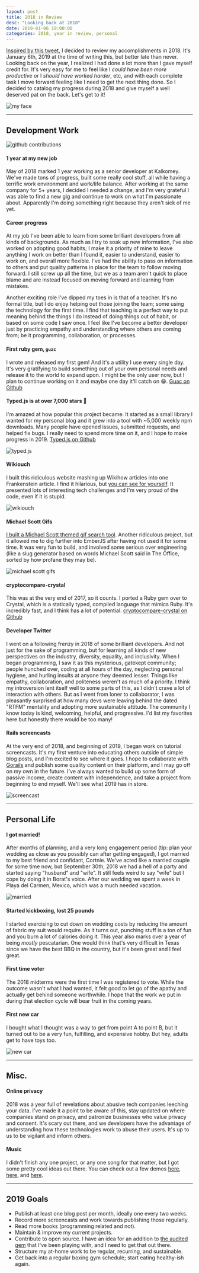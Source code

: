 ```yaml
---
layout: post
title: 2018 in Review
desc: "Looking back at 2018"
date: 2019-01-06 19:00:00
categories: 2018, year in review, personal
---
```


[Inspired by this tweet](https://twitter.com/Una/status/1081271649410969603), I decided to review my accomplishments in 2018. It's January 6th, 2019 at the time of writing this, but better late than never. Looking back on the year, I realized I had done a lot more than I gave myself credit for. It's very easy for me to feel like I _could have been more productive_ or I _should have worked harder_, etc, and with each complete task I move forward feeling like I need to get the next thing done. So I decided to catalog my progress during 2018 and give myself a well deserved pat on the back. Let's get to it!

![my face](../assets/img/2018-in-review/wed.jpg)

------


## Development Work

![github contributions](../assets/img/2018-in-review/contributions.png)

#### 1 year at my new job

May of 2018 marked 1 year working as a senior developer at Kalkomey. We've made tons of progress, built some really cool stuff, all while having a terrific work environment and work/life balance. After working at the same company for 5+ years, I decided I needed a change, and I'm very grateful I was able to find a new gig and continue to work on what I'm passionate about. Apparently I'm doing something right because they aren't sick of me yet.

#### Career progress

At my job I've been able to learn from some brilliant developers from all kinds of backgrounds. As much as I try to soak up new information, I've also worked on adopting good habits; I make it a priority of mine to leave anything I work on better than I found it, easier to understand, easier to work on, and overall more flexible. I've had the ability to pass on information to others and put quality patterns in place for the team to follow moving forward. I still screw up all the time, but we as a team aren't quick to place blame and are instead focused on moving forward and learning from mistakes.

Another exciting role I've dipped my toes in is that of a teacher. It's no formal title, but I do enjoy helping out those joining the team; some using the technology for the first time. I find that teaching is a perfect way to put meaning behind the things I do instead of doing things out of habit, or based on some code I saw once. I feel like I've become a better developer just by practicing empathy and understanding where others are coming from; be it programming, collaboration, or processes.

#### First ruby gem, `guac`

I wrote and released my first gem! And it's a utility I use every single day. It's very gratifying to build something out of your own personal needs and release it to the world to expand upon. I might be the only user now, but I plan to continue working on it and maybe one day it'll catch on 😁. [Guac on Github](https://github.com/mattboldt/guac)

#### Typed.js is at over 7,000 stars 🎉

I'm amazed at how popular this project became. It started as a small library I wanted for my personal blog and it grew into a tool with ~5,000 weekly npm downloads. Many people have opened issues, submitted requests, and helped fix bugs. I really need to spend more time on it, and I hope to make progress in 2019. [Typed.js on Github](https://github.com/mattboldt/typed.js/)

![typed.js](../assets/img/2018-in-review/typed.png)

#### Wikiouch

I built this ridiculous website mashing up Wikihow articles into one Frankenstein article. I find it hilarious, but [you can see for yourself](https://wikiouch.com/). It presented lots of interesting tech challenges and I'm very proud of the code, even if it is stupid.

![wikiouch](../assets/img/2018-in-review/wikiouch.png)

#### Michael Scott Gifs

[I built a Michael Scott themed gif search tool](https://michaelscottgifs.com/). Another ridiculous project, but it allowed me to dig further into EmberJS after having not used it for some time. It was very fun to build, and involved some serious over engineering (like a slug generator based on words Michael Scott said in The Office, sorted by how profane they may be).

![michael scott gifs](../assets/img/2018-in-review/michaelscott.png)

#### cryptocompare-crystal

This was at the very end of 2017, so it counts. I ported a Ruby gem over to Crystal, which is a statically typed, compiled language that mimics Ruby. It's incredibly fast, and I think has a lot of potential. [cryptocompare-crystal on Github](https://github.com/mattboldt/cryptocompare-crystal)

#### Developer Twitter

I went on a following frenzy in 2018 of some brilliant developers. And not just for the sake of programming, but for learning all kinds of new perspectives on the industry, diversity, equality, and inclusivity. When I began programming, I saw it as this mysterious, gatekept community; people hunched over, coding at all hours of the day, neglecting personal hygiene, and hurling insults at anyone they deemed lesser. Things like empathy, collaboration, and politeness weren't as much of a priority. I think my introversion lent itself well to some parts of this, as I didn't crave a lot of interaction with others. But as I went from loner to collaborator, I was pleasantly surprised at how many devs were leaving behind the dated "RTFM" mentality and adopting more sustainable attitude. The community I know today is kind, welcoming, helpful, and progressive. I'd list my favorites here but honestly there would be too many! 

#### Rails screencasts

At the very end of 2018, and beginning of 2019, I began work on tutorial screencasts. It's my first venture into educating others outside of simple blog posts, and I'm excited to see where it goes. I hope to collaborate with [Gorails](https://gorails.com/) and publish some quality content on their platform, and I may go off on my own in the future. I've always wanted to build up some form of passive income, create content with independence, and take a project from beginning to end myself. We'll see what 2019 has in store.

![screencast](../assets/img/2018-in-review/screencast.jpg)

------

## Personal Life

#### I got married!

After months of planning, and a very long engagement period (tip: plan your wedding as close as you possibly can after getting engaged), I got married to my best friend and confidant, Cortnie. We've acted like a married couple for some time now, but September 30th, 2018 we had a hell of a party and started saying "husband" and "wife". It still feels weird to say "wife" but I cope by doing it in Borat's voice. After our wedding we spent a week in Playa del Carmen, Mexico, which was a much needed vacation.

![married](../assets/img/2018-in-review/married.jpg)

#### Started kickboxing, lost 25 pounds

I started exercising to cut down on wedding costs by reducing the amount of fabric my suit would require. As it turns out, punching stuff is a ton of fun and you burn a lot of calories doing it. This year also marks over a year of being _mostly_ pescatarian. One would think that's very difficult in Texas since we have the best BBQ in the country, but it's been great and I feel great.

#### First time voter

The 2018 midterms were the first time I was registered to vote. While the outcome wasn't what I had wanted, it felt good to let go of the apathy and actually get behind someone worthwhile. I hope that the work we put in during that election cycle will bear fruit in the coming years.

#### First new car

I bought what I thought was a way to get from point A to point B, but it turned out to be a very fun, fulfilling, and expensive hobby. But hey, adults get to have toys too.

![new car](../assets/img/2018-in-review/gti.jpg)

------


## Misc.

#### Online privacy

2018 was a year full of revelations about abusive tech companies leeching your data. I've made it a point to be aware of this, stay updated on where companies stand on privacy, and patronize businesses who value privacy and consent. It's scary out there, and we developers have the advantage of understanding how these technologies work to abuse their users. It's up to us to be vigilant and inform others.

#### Music

I didn't finish any one project, or any one song for that matter, but I got some pretty cool ideas out there. You can check out a few demos [here](https://soundcloud.com/joy_camp/milk-man-demo), [here](https://soundcloud.com/joy_camp/full-stop-demo), and [here](https://soundcloud.com/in-clouds/off-grid-demo).

----


## 2019 Goals

- Publish at least one blog post per month, ideally one every two weeks.
- Record more screencasts and work towards publishing those regularly.
- Read more books (programming related and not).
- Maintain & improve my current projects.
- Contribute to open source. I have an idea for an addition to [the audited gem](https://github.com/collectiveidea/audited) that I've been playing with, and I need to get that out there.
- Structure my at-home work to be regular, recurring, and sustainable.
- Get back into a regular boxing gym schedule; start eating healthy-ish again.